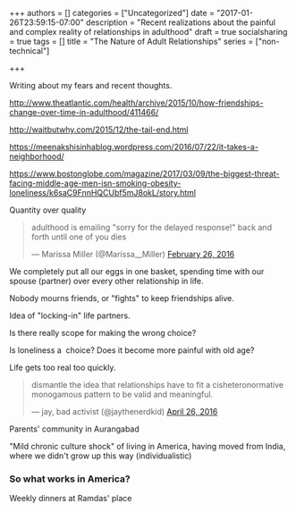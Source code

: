 +++
authors = []
categories = ["Uncategorized"]
date = "2017-01-26T23:59:15-07:00"
description = "Recent realizations about the painful and complex reality of relationships in adulthood"
draft = true
socialsharing = true
tags = []
title = "The Nature of Adult Relationships"
series = ["non-technical"]

+++

Writing about my fears and recent thoughts.

http://www.theatlantic.com/health/archive/2015/10/how-friendships-change-over-time-in-adulthood/411466/

http://waitbutwhy.com/2015/12/the-tail-end.html

https://meenakshisinhablog.wordpress.com/2016/07/22/it-takes-a-neighborhood/

https://www.bostonglobe.com/magazine/2017/03/09/the-biggest-threat-facing-middle-age-men-isn-smoking-obesity-loneliness/k6saC9FnnHQCUbf5mJ8okL/story.html

Quantity over quality

<blockquote class="twitter-tweet tw-align-center" data-lang="en"><p lang="en" dir="ltr">adulthood is emailing &quot;sorry for the delayed response!&quot; back and forth until one of you dies</p>&mdash; Marissa Miller (@Marissa__Miller) <a href="https://twitter.com/Marissa__Miller/status/703085321643278336">February 26, 2016</a></blockquote>
<script async src="//platform.twitter.com/widgets.js" charset="utf-8"></script>

We completely put all our eggs in one basket, spending time with our spouse (partner) over every other relationship in life.

Nobody mourns friends, or "fights" to keep friendships alive.

Idea of "locking-in" life partners.

Is there really scope for making the wrong choice?

Is loneliness a  choice? Does it become more painful with old age?

Life gets too real too quickly.

<blockquote class="twitter-tweet tw-align-center" data-lang="en"><p lang="en" dir="ltr">dismantle the idea that relationships have to fit a cisheteronormative monogamous pattern to be valid and meaningful.</p>&mdash; jay, bad activist (@jaythenerdkid) <a href="https://twitter.com/jaythenerdkid/status/724971624290746368">April 26, 2016</a></blockquote>
<script async src="//platform.twitter.com/widgets.js" charset="utf-8"></script>

Parents' community in Aurangabad

"Mild chronic culture shock" of living in America, having moved from India, where we didn't grow up this way (individualistic)

### So what works in America?
Weekly dinners at Ramdas' place